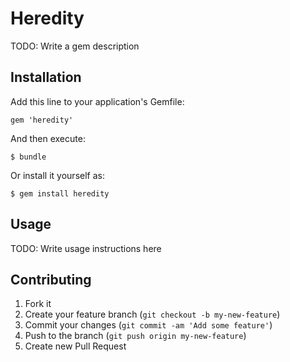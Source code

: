 # Heredity

TODO: Write a gem description

## Installation

Add this line to your application's Gemfile:

    gem 'heredity'

And then execute:

    $ bundle

Or install it yourself as:

    $ gem install heredity

## Usage

TODO: Write usage instructions here

## Contributing

1. Fork it
2. Create your feature branch (`git checkout -b my-new-feature`)
3. Commit your changes (`git commit -am 'Add some feature'`)
4. Push to the branch (`git push origin my-new-feature`)
5. Create new Pull Request
